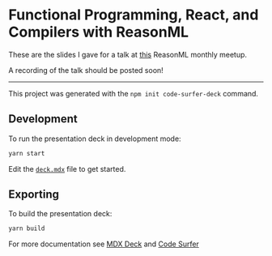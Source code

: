 # Functional Programming, React, and Compilers with ReasonML

These are the slides I gave for a talk at [this](https://www.meetup.com/Chicago-ReasonML/events/vvwszqybcgbcb) ReasonML monthly meetup.

A recording of the talk should be posted soon!

---

This project was generated with the `npm init code-surfer-deck` command.

## Development

To run the presentation deck in development mode:

```sh
yarn start
```

Edit the [`deck.mdx`](deck.mdx) file to get started.

## Exporting

To build the presentation deck:

```sh
yarn build
```

For more documentation see [MDX Deck](https://github.com/jxnblk/mdx-deck) and [Code Surfer](https://codesufer.pomb.us/)

